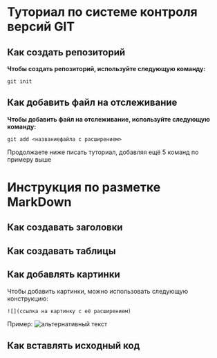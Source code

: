 # Туториал по системе контроля версий GIT

## Как создать репозиторий

**Чтобы создать репозиторий, используйте следующую команду:**

```
git init
```

## Как добавить файл на отслеживание

**Чтобы добавить файл на отслеживание, используйте следующую команду:**

```
git add <названиефайла с расширением>
```

Продолжаете ниже писать туториал, добавляя
ещё 5 команд по примеру выше


# Инструкция по разметке MarkDown

## Как создавать заголовки


## Как создавать таблицы


## Как добавлять картинки

Чтобы добавить картинки, можно использовать следующую конструкцию:
```
![](ссылка на картинку с её расширением)
```
Пример:
![альтернативный текст](https://pibig.info/uploads/posts/2021-06/1623328147_47-pibig_info-p-priroda-mira-priroda-krasivo-foto-51.jpg)

## Как вставлять исходный код